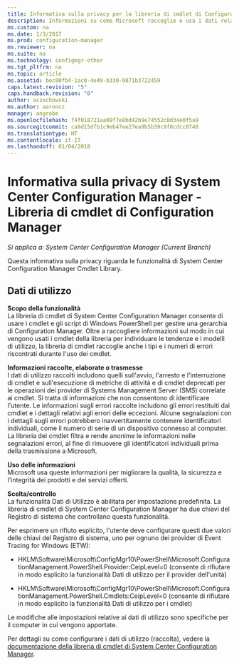 ```yaml
---
title: Informativa sulla privacy per la libreria di cmdlet di Configuration Manager
description: Informazioni su come Microsoft raccoglie e usa i dati relativi alla libreria di cmdlet di System Center Configuration Manager.
ms.custom: na
ms.date: 1/3/2017
ms.prod: configuration-manager
ms.reviewer: na
ms.suite: na
ms.technology: configmgr-other
ms.tgt_pltfrm: na
ms.topic: article
ms.assetid: bec00fb4-1ac0-4e49-b330-0871b3722459
caps.latest.revision: "5"
caps.handback.revision: "0"
author: aczechowski
ms.author: aaroncz
manager: angrobe
ms.openlocfilehash: f4f018721aa09f7e8bd42b9e74552c0d34e0f5a9
ms.sourcegitcommit: ca9d15dfb1c9eb47ee27ea9b5b39c9f8cdcc0748
ms.translationtype: HT
ms.contentlocale: it-IT
ms.lasthandoff: 01/04/2018
---
```

# <a name="system-center-configuration-manager-privacy-statement---configuration-manager-cmdlet-library"></a>Informativa sulla privacy di System Center Configuration Manager - Libreria di cmdlet di Configuration Manager

*Si applica a: System Center Configuration Manager (Current Branch)*

Questa informativa sulla privacy riguarda le funzionalità di System Center Configuration Manager Cmdlet Library.  

## <a name="usage-data"></a>Dati di utilizzo  
 **Scopo della funzionalità**   
La libreria di cmdlet di System Center Configuration Manager consente di usare i cmdlet e gli script di Windows PowerShell per gestire una gerarchia di Configuration Manager. Oltre a raccogliere informazioni sul modo in cui vengono usati i cmdlet della libreria per individuare le tendenze e i modelli di utilizzo, la libreria di cmdlet raccoglie anche i tipi e i numeri di errori riscontrati durante l'uso dei cmdlet.  

 **Informazioni raccolte, elaborate o trasmesse**   
I dati di utilizzo raccolti includono quelli sull'avvio, l'arresto e l'interruzione di cmdlet e sull'esecuzione di metriche di attività e di cmdlet deprecati per le operazioni dei provider di Systems Management Server (SMS) correlate ai cmdlet. Si tratta di informazioni che non consentono di identificare l'utente.  Le informazioni sugli errori raccolte includono gli errori restituiti dai cmdlet e i dettagli relativi agli errori delle eccezioni. Alcune segnalazioni con i dettagli sugli errori potrebbero inavvertitamente contenere identificatori individuali, come il numero di serie di un dispositivo connesso al computer. La libreria dei cmdlet filtra e rende anonime le informazioni nelle segnalazioni errori, al fine di rimuovere gli identificatori individuali prima della trasmissione a Microsoft.  

 **Uso delle informazioni**   
Microsoft usa queste informazioni per migliorare la qualità, la sicurezza e l'integrità dei prodotti e dei servizi offerti.  

 **Scelta/controllo**   
La funzionalità Dati di Utilizzo è abilitata per impostazione predefinita. La libreria di cmdlet di System Center Configuration Manager ha due chiavi del Registro di sistema che controllano questa funzionalità.  

 Per esprimere un rifiuto esplicito, l'utente deve configurare questi due valori delle chiavi del Registro di sistema, uno per ognuno dei provider di Event Tracing for Windows (ETW):  

-   HKLM\Software\Microsoft\ConfigMgr10\PowerShell\Microsoft.ConfigurationManagement.PowerShell.Provider:CeipLevel=0 (consente di rifiutare in modo esplicito la funzionalità Dati di utilizzo per il provider dell'unità)  

-   HKLM\Software\Microsoft\ConfigMgr10\PowerShell\Microsoft.ConfigurationManagement.PowerShell.Cmdlets:CeipLevel=0 (consente di rifiutare in modo esplicito la funzionalità Dati di utilizzo per i cmdlet)  

 Le modifiche alle impostazioni relative ai dati di utilizzo sono specifiche per il computer in cui vengono apportate.  

 Per dettagli su come configurare i dati di utilizzo (raccolta), vedere la [documentazione della libreria di cmdlet di System Center Configuration Manager](https://technet.microsoft.com/en-us/library/dn958404.aspx).   
